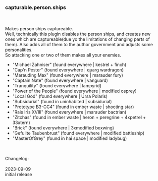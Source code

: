 ### capturable.person.ships
<br>
<br>
Makes person ships captureable.<br> 
Well, technically this plugin disables the person ships, and creates new ones which are captureable(due yo the limitations of changing parts of them). Also adds all of them to the author government and adjusts some personalities.<br>
So attacking one or two of them makes all your enemies.<br>
<ul>
<li>"Michael Zahniser" (found everywhere | kestrel + finch)</li>
<li>"Cap'n Pester" (found everywhere | quarg wardragon)</li>
<li>"Marauding Max" (found everywhere | marauder fury)</li>
<li>"Captain Nate" (found everywhere | vanguard)</li>
<li>"Tranquility" (found everywhere | lampyrid)</li>
<li>"Power of the People" (found everywhere | modified osprey)</li>
<li>"Local God" (found everywhere | Ursa Polaris)</li>
<li>"Subsidurial" (found in uninhabited | subsidurial)</li>
<li>"Prototype B3-CC4" (found in ember waste | shooting star)</li>
<li>"Rais Iris XVIII" (found everywhere | marauder bactrian)</li>
<li>"Zitchas" (found in ember waste | heron + peregrine + 4xpetrel + 33xtern)</li>
<li>"Brick" (found everywhere | 3xmodified boxwing)</li>
<li>"Gefullte Taubenbrust" (found everywhere | modified battleship)</li>
<li>"MasterOfGrey" (found in hai space | modified ladybug)</li>
</ul>
<br>
<br>
Changelog:<br>
<br>
2023-09-09<br>
initial release<br>